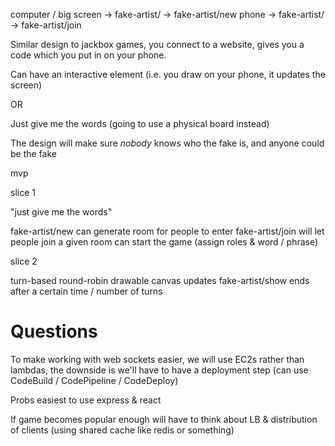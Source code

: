 computer / big screen -> fake-artist/ -> fake-artist/new 
phone -> fake-artist/ -> fake-artist/join

Similar design to jackbox games, you connect to a website, gives you a code which you put in on your phone.

Can have an interactive element (i.e. you draw on your phone, it updates the screen)

OR

Just give me the words (going to use a physical board instead)

The design will make sure _nobody_ knows who the fake is, and anyone could be the fake

mvp

slice 1

"just give me the words"

fake-artist/new can generate room for people to enter
fake-artist/join will let people join a given room
can start the game (assign roles & word / phrase)

slice 2

turn-based round-robin
drawable canvas
updates fake-artist/show
ends after a certain time / number of turns

# Questions

To make working with web sockets easier, we will use EC2s rather than lambdas, the downside is we'll have to have a deployment step (can use CodeBuild / CodePipeline / CodeDeploy)

Probs easiest to use express & react

If game becomes popular enough will have to think about LB & distribution of clients (using shared cache like redis or something)